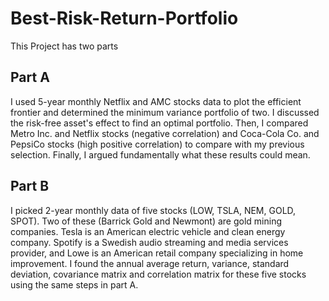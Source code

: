 # Best-Risk-Return-Portfolio
This Project has two parts
## Part A
I used 5-year monthly Netflix and AMC stocks data to plot the efficient frontier and determined the minimum variance portfolio of two. I discussed the risk-free asset's effect to find an optimal portfolio. Then, I compared Metro Inc. and Netflix stocks (negative correlation) and Coca-Cola Co. and PepsiCo stocks (high positive correlation) to compare with my previous selection. Finally, I argued fundamentally what these results could mean.
## Part B
I picked 2-year monthly data of five stocks (LOW, TSLA, NEM, GOLD, SPOT). Two of these (Barrick Gold and Newmont) are gold mining companies. Tesla is an American electric vehicle and clean energy company. Spotify is a Swedish audio streaming and media services provider, and Lowe is an American retail company specializing in home improvement.
I found the annual average return, variance, standard deviation, covariance matrix and correlation matrix for these five stocks using the same steps in part A.
